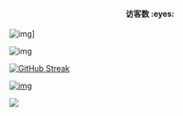 <h4 align="center">访客数 :eyes:</h4>

![img](https://profile-counter.glitch.me/hkaa0/count.svg?alt=hkaa0&Visitor's_Count)]

![img](https://m.360buyimg.com/babel/jfs/t1/112601/18/30214/11308/62e145b8Ea9b313d4/ef941f959660b9c0.jpg) 

[![GitHub Streak](http://github-readme-streak-stats.herokuapp.com?user=hkaa0&theme=github-light&hide_border=true&date_format=j%20M%5B%20Y%5D&locale=zh)](https://github.com/hkaa0/hkaa0)

[![img](https://github-readme-stats.vercel.app/api?username=hkaa0&show_icons=true&icon_color=FF10B4A0&text_color=718096&bg_color=ffffff&hide_title=true)](https://github.com/hkaa0/hkaa0)

![]( https://visitor-badge.glitch.me/badge?page_id=hkaa0) 
